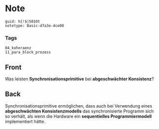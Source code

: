 # Note
```
guid: h{!$|501Ot
notetype: Basic-d7a3e-4ce08
```

### Tags
```
04_koheraenz
11_para_block_prozess
```

## Front
Was leisten <b>Synchronisationsprimitive</b> bei <b>abgeschwächter Konsistenz</b>?

## Back
Synchronisationsprimitive ermöglichen, dass auch bei Verwendung eines <b>abgeschwächten Konsistenzmodells</b> das synchronisierte Programm sich so verhält, als wenn die Hardware ein <b>sequentielles Programmiermodell </b>implementiert hätte.
